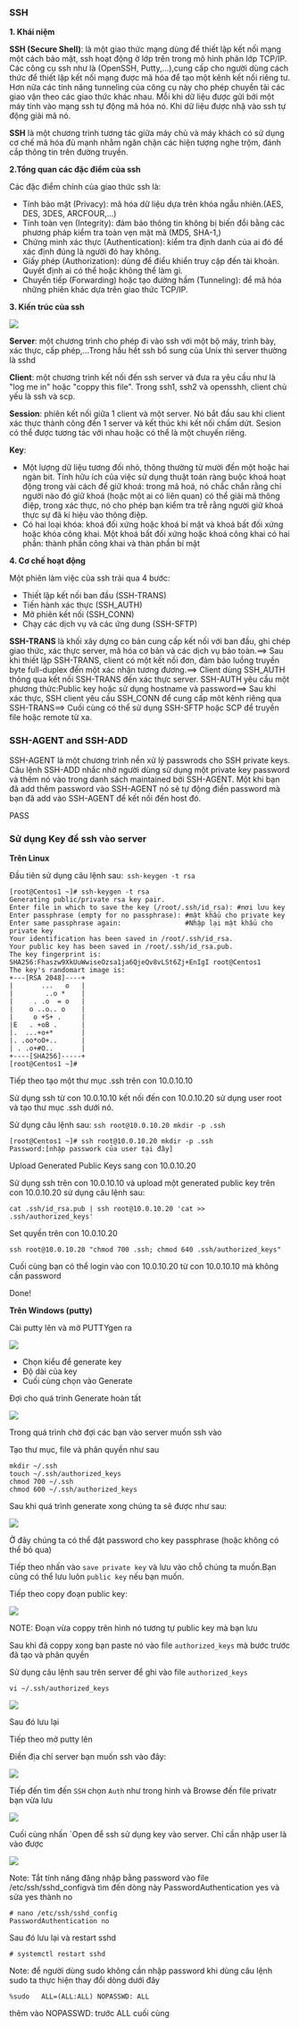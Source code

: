 ### SSH

**1. Khái niệm**

**SSH (Secure Shell)**: là một giao thức mạng dùng để thiết lập kết nối mạng một cách bảo mật, ssh hoạt động ở lớp trên trong mô hình
phân lớp TCP/IP. Các công cụ ssh như là (OpenSSH, Putty,...),cung cấp cho người dùng cách thức để thiết lập kết nối mạng được mã hóa để tạo một kênh kết nối riêng tư.
Hơn nữa các tính năng tunneling của công cụ này cho phép chuyền tải các giao vận theo các giao thức khác nhau. Mỗi khi dữ liệu được gửi bởi một máy tính vào mạng ssh tự động mã hóa nó. Khi dữ liệu được nhậ vào ssh tự động giải mã nó.

**SSH** là một chương trình tương tác giữa máy chủ và máy khách có sử dụng cơ chế mã hóa đủ mạnh nhằm ngăn chặn các hiện tượng nghe trộm, đánh cắp thông tin trên đường truyền.

**2.Tổng quan các đặc điểm của ssh**

Các đặc điểm chính của giao thức ssh là:

- Tính bảo mật (Privacy): mã hóa dữ liệu dựa trên khóa ngẫu nhiên.(AES, DES, 3DES, ARCFOUR,...)
- Tính toàn vẹn (Integrity): đảm bảo thông tin không bị biến đổi bằng các phương pháp kiểm tra toàn vẹn mật mã (MD5, SHA-1,)
- Chứng minh xác thực (Authentication): kiểm tra định danh của ai đó để xác định đúng là người đó hay không.
- Giấy phép (Authorization): dùng để điểu khiển truy cập đến tài khoản. Quyết định ai có thể hoặc không thể làm gì.
- Chuyển tiếp (Forwarding) hoặc tạo đường hầm (Tunneling): để  mã hóa những phiên khác dựa trên giao thức TCP/IP.

**3. Kiến trúc của ssh**

<img src="https://i.imgur.com/kyut0UJ.jpg">

**Server**: một chương trình cho phép đi vào ssh với một bộ máy, trình bày, xác thực, cấp phép,...Trong hầu hết ssh bổ sung của Unix thì server thường là sshd

**Client**: một chương trình kết nối đến ssh server và đưa ra yêu cầu như là "log me in" hoặc "coppy this file". Trong ssh1, ssh2 và opensshh, client chủ yếu là ssh và scp.

**Session**: phiên kết nối giữa 1 client và một server. Nó bắt đầu sau khi client xác thực thành công đến 1 server và kết thúc khi kết nối chấm dứt. Sesion có thể được tương tác với nhau hoặc có thể là một chuyến riêng.

**Key**:
- Một lượng dữ liệu tương đối nhỏ, thông thường từ mười đến một hoặc hai ngàn bit. Tính hữu ích của việc sử dụng thuật toán ràng buộc khoá hoạt động trong vài cách để giữ khoá: trong mã hoá, nó chắc chắn rằng chỉ người nào đó giữ khoá (hoặc một ai có liên quan) có thể giải mã thông điệp, trong xác thực, nó cho phép bạn kiểm tra trễ rằng người giữ khoá thực sự đã kí hiệu vào thông điệp.
- Có hai loại khóa: khoá đối xứng hoặc khoá bí mật và khoá bất đối xứng hoặc khóa công khai. Một khoá bất đối xứng hoặc khoá công khai có hai phần: thành phần công khai và thàn phần bí mật

**4. Cơ chế hoạt động**

Một phiên làm việc của ssh trải qua 4 bước:
- Thiết lập kết nối ban đầu (SSH-TRANS)
- Tiến hành xác thực (SSH_AUTH)
- Mở phiên kết nối (SSH_CONN)
- Chạy các dịch vụ và các ứng dung (SSH-SFTP)

**SSH-TRANS** là khối xây dựng co bản cung cấp kết nối với ban đầu, ghi chép giao thức, xác thực server, mã hóa cơ bản và các dịch vụ bảo toàn.==> Sau khi thiết 
lập SSH-TRANS, client có một kết nối đơn, đảm bảo luồng truyền byte full-duplex đến một xác nhận tương đương.==> Client dùng SSH_AUTH thông qua kết nối SSH-TRANS đến xác thực server. SSH-AUTH yêu cầu một phương thức:Public key hoặc sử dụng hostname và password==> Sau khi
xác thực, SSH client yêu cầu SSH_CONN để cung cấp môt kênh riêng qua SSH-TRANS==> Cuối cùng có thể sử dụng SSH-SFTP hoặc SCP  để truyền file hoặc remote từ xa.

### SSH-AGENT and SSH-ADD

SSH-AGENT là một chương trình nền xử lý passwrods cho SSH private keys. Câu lệnh SSH-ADD nhắc nhở người dùng sử dụng một private key password và thêm nó vào trong danh sách maintained bởi SSH-AGENT. Một khi bạn đã add thêm password vào SSH-AGENT nó sẽ tự động điền password mà bạn đã add vào SSH-AGENT để kết nối đến host đó.

PASS

### Sử dụng Key để ssh vào server

**Trên Linux**

Đầu tiên sử dụng câu lệnh sau:` ssh-keygen -t rsa`

    [root@Centos1 ~]# ssh-keygen -t rsa
    Generating public/private rsa key pair.
    Enter file in which to save the key (/root/.ssh/id_rsa): #nơi lưu key
    Enter passphrase (empty for no passphrase): #mật khẩu cho private key
    Enter same passphrase again:                #Nhập lại mật khẩu cho private key
    Your identification has been saved in /root/.ssh/id_rsa.
    Your public key has been saved in /root/.ssh/id_rsa.pub.
    The key fingerprint is:
    SHA256:Fhaszw9XkUuWwiseOzsa1ja6QjeQv8vLSt6Zj+EnIgI root@Centos1
    The key's randomart image is:
    +---[RSA 2048]----+
    |       ...   o   |
    |        ..o *    |
    |     . .o  = o   |
    |    o ..o.. o    |
    |     o +S+ .     |
    |E   . +oB .      |
    |.  ...+o+*       |
    |. .oo*oO+..      |
    | . .o+#O..       |
    +----[SHA256]-----+
    [root@Centos1 ~]#

Tiếp theo tạo một thư mục .ssh trên con 10.0.10.10

Sử dụng ssh từ con 10.0.10.10 kết nối đến con 10.0.10.20 sử dụng user root và tạo thư mục .ssh dưới nó.

Sử dụng câu lệnh sau: `ssh root@10.0.10.20 mkdir -p .ssh`

    [root@Centos1 ~]# ssh root@10.0.10.20 mkdir -p .ssh
    Password:[nhập passwork của user tại đây]
    
Upload Generated Public Keys sang con 10.0.10.20

Sử dụng ssh trên con 10.0.10.10 và upload một generated public key trên con 10.0.10.20 sử dụng câu lệnh sau:

    cat .ssh/id_rsa.pub | ssh root@10.0.10.20 'cat >> .ssh/authorized_keys'

Set quyền trên con 10.0.10.20

    ssh root@10.0.10.20 "chmod 700 .ssh; chmod 640 .ssh/authorized_keys"
    
Cuối cùng bạn có thể login vào con 10.0.10.20 từ con 10.0.10.10 mà không cần password

Done!

**Trên Windows (putty)**

Cài putty lên và mở PUTTYgen ra

<img src="https://i.imgur.com/efomMkr.png">

- Chọn kiểu để generate key
- Độ dài của key
- Cuối cùng chọn vào Generate

Đợi cho quá trình Generate hoàn tất

<img src="https://i.imgur.com/eQa8ro2.jpg">

Trong quá trình chờ đợi các bạn vào server muốn ssh vào

Tạo thư mục, file và phân quyền như sau
    
    mkdir ~/.ssh
    touch ~/.ssh/authorized_keys
    chmod 700 ~/.ssh
    chmod 600 ~/.ssh/authorized_keys

Sau khi quá trình generate xong chúng ta sẽ được như sau:

<img src="https://i.imgur.com/JACE5lA.jpg">

Ở đây chúng ta có thể đặt password cho key passphrase (hoặc không có thể bỏ qua)

Tiếp theo nhấn vào `save private key` và lưu vào chỗ chúng ta muốn.Bạn cũng có thể lưu luôn `public key` nếu bạn muốn.

Tiếp theo copy đoạn public key:

<img src="https://i.imgur.com/XheVLwE.jpg">

NOTE: Đoạn vừa coppy trên hình nó tương tự public key mà bạn lưu

Sau khi đã coppy xong bạn paste nó vào file `authorized_keys` mà bước trước đã tạo và phân quyền

Sử dụng câu lệnh sau trên server để ghi vào file `authorized_keys`

    vi ~/.ssh/authorized_keys

<img src="https://i.imgur.com/1CzvkFQ.jpg">

Sau đó lưu lại

Tiếp theo mở putty lên

Điền địa chỉ server bạn muốn ssh vào đây:

<img src="https://i.imgur.com/QlFY8tb.png">

Tiếp đến tìm đến `SSH` chọn `Auth` như trong hình và Browse đến file privatr bạn vừa lưu

<img src="https://i.imgur.com/Lehwlub.png">

Cuối cùng nhấn `Open để ssh sử dụng key vào server. Chỉ cần nhập user là vào được

<img src="https://i.imgur.com/UNjfX6Q.jpg">
 
Note: Tắt tính năng đăng nhập bằng password vào file /etc/ssh/sshd_configvà tìm đến dòng này PasswordAuthentication yes và sửa yes thành no

    # nano /etc/ssh/sshd_config 
    PasswordAuthentication no
    
Sau đó lưu lại và restart sshd  

    # systemctl restart sshd 
    
Note: để người dùng sudo không cần nhập password khi dùng câu lệnh sudo ta thực hiện thay đổi dòng dưới đây

    %sudo   ALL=(ALL:ALL) NOPASSWD: ALL
    
thêm vào NOPASSWD: trước ALL cuối cùng
